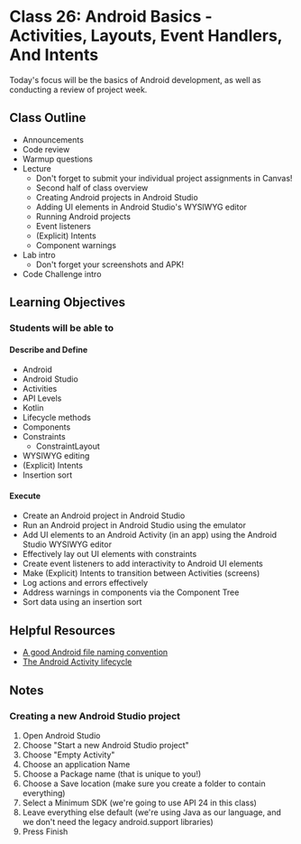 # Class 26: Android Basics - Activities, Layouts, Event Handlers, And Intents

Today's focus will be the basics of Android development, as well as conducting a review of project week.

## Class Outline

- Announcements
- Code review
- Warmup questions
- Lecture
  - Don't forget to submit your individual project assignments in Canvas!
  - Second half of class overview
  - Creating Android projects in Android Studio
  - Adding UI elements in Android Studio's WYSIWYG editor
  - Running Android projects
  - Event listeners
  - (Explicit) Intents
  - Component warnings
- Lab intro
  - Don't forget your screenshots and APK!
- Code Challenge intro

## Learning Objectives

### Students will be able to

#### Describe and Define

- Android
- Android Studio
- Activities
- API Levels
- Kotlin
- Lifecycle methods
- Components
- Constraints
  - ConstraintLayout
- WYSIWYG editing
- (Explicit) Intents
- Insertion sort

#### Execute

- Create an Android project in Android Studio
- Run an Android project in Android Studio using the emulator
- Add UI elements to an Android Activity (in an app) using the Android Studio WYSIWYG editor
- Effectively lay out UI elements with constraints
- Create event listeners to add interactivity to Android UI elements
- Make (Explicit) Intents to transition between Activities (screens)
- Log actions and errors effectively
- Address warnings in components via the Component Tree
- Sort data using an insertion sort

## Helpful Resources

- [A good Android file naming convention](https://github.com/ribot/android-guidelines/blob/master/project_and_code_guidelines.md)
- [The Android Activity lifecycle](https://developer.android.com/guide/components/activities/activity-lifecycle)

## Notes

### Creating a new Android Studio project

1. Open Android Studio
1. Choose "Start a new Android Studio project"
1. Choose "Empty Activity"
1. Choose an application Name
1. Choose a Package name (that is unique to you!)
1. Choose a Save location (make sure you create a folder to contain everything)
1. Select a Minimum SDK (we're going to use API 24 in this class)
1. Leave everything else default (we're using Java as our language, and we don't need the legacy android.support libraries)
1. Press Finish
